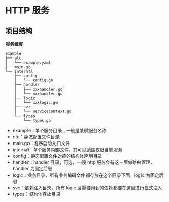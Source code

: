 # HTTP 服务

## 项目结构

**服务维度**

```text
example
├── etc
│   └── example.yaml
├── main.go
└── internal
    ├── config
    │   └── config.go
    ├── handler
    │   ├── xxxhandler.go
    │   └── xxxhandler.go
    ├── logic
    │   └── xxxlogic.go
    ├── svc
    │   └── servicecontext.go
    └── types
        └── types.go
```

- example：单个服务目录，一般是某微服务名称
- etc：静态配置文件目录
- main.go：程序启动入口文件
- internal：单个服务内部文件，其可见范围仅限当前服务
- config：静态配置文件对应的结构体声明目录
- handler：handler 目录，可选，一般 http 服务会有这一层做路由管理，handler 为固定后缀
- logic：业务目录，所有业务编码文件都存放在这个目录下面，logic 为固定后缀
- svc：依赖注入目录，所有 logic 层需要用到的依赖都要在这里进行显式注入
- types：结构体存放目录